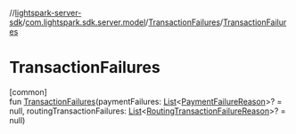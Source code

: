 //[lightspark-server-sdk](../../../index.md)/[com.lightspark.sdk.server.model](../index.md)/[TransactionFailures](index.md)/[TransactionFailures](-transaction-failures.md)

# TransactionFailures

[common]\
fun [TransactionFailures](-transaction-failures.md)(paymentFailures: [List](https://kotlinlang.org/api/latest/jvm/stdlib/kotlin.collections/-list/index.html)&lt;[PaymentFailureReason](../-payment-failure-reason/index.md)&gt;? = null, routingTransactionFailures: [List](https://kotlinlang.org/api/latest/jvm/stdlib/kotlin.collections/-list/index.html)&lt;[RoutingTransactionFailureReason](../-routing-transaction-failure-reason/index.md)&gt;? = null)
